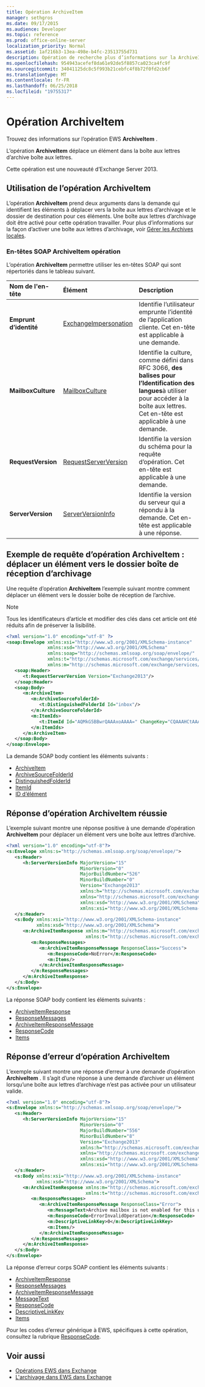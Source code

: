 ```yaml
---
title: Opération ArchiveItem
manager: sethgros
ms.date: 09/17/2015
ms.audience: Developer
ms.topic: reference
ms.prod: office-online-server
localization_priority: Normal
ms.assetid: 1af216b3-13ea-498e-b4fc-23513755d731
description: Opération de recherche plus d’informations sur la ArchiveItem EWS.
ms.openlocfilehash: 954943acefef8da61e92de5f8857ca023ca4fc9f
ms.sourcegitcommit: 34041125dc8c5f993b21cebfc4f8b72f0fd2cb6f
ms.translationtype: MT
ms.contentlocale: fr-FR
ms.lasthandoff: 06/25/2018
ms.locfileid: "19755317"
---
```

# <a name="archiveitem-operation"></a>Opération ArchiveItem

Trouvez des informations sur l’opération EWS **ArchiveItem** . 
  
L’opération **ArchiveItem** déplace un élément dans la boîte aux lettres d’archive boîte aux lettres. 
  
Cette opération est une nouveauté d’Exchange Server 2013.
  
## <a name="using-the-archiveitem-operation"></a>Utilisation de l’opération ArchiveItem

L’opération **ArchiveItem** prend deux arguments dans la demande qui identifient les éléments à déplacer vers la boîte aux lettres d’archivage et le dossier de destination pour ces éléments. Une boîte aux lettres d’archivage doit être activé pour cette opération travailler. Pour plus d’informations sur la façon d’activer une boîte aux lettres d’archivage, voir [Gérer les Archives locales](http://technet.microsoft.com/en-us/library/jj651146.aspx).
  
### <a name="archiveitem-operation-soap-headers"></a>En-têtes SOAP ArchiveItem opération

L’opération **ArchiveItem** permettre utiliser les en-têtes SOAP qui sont répertoriés dans le tableau suivant. 
  
|**Nom de l'en-tête**|**Élément**|**Description**|
|:-----|:-----|:-----|
|**Emprunt d’identité** <br/> |[ExchangeImpersonation](exchangeimpersonation.md) <br/> |Identifie l’utilisateur emprunte l’identité de l’application cliente. Cet en-tête est applicable à une demande.  <br/> |
|**MailboxCulture** <br/> |[MailboxCulture](mailboxculture.md) <br/> |Identifie la culture, comme défini dans RFC 3066, **des balises pour l’Identification des langues**à utiliser pour accéder à la boîte aux lettres. Cet en-tête est applicable à une demande.  <br/> |
|**RequestVersion** <br/> |[RequestServerVersion](requestserverversion.md) <br/> |Identifie la version du schéma pour la requête d’opération. Cet en-tête est applicable à une demande.  <br/> |
|**ServerVersion** <br/> |[ServerVersionInfo](serverversioninfo.md) <br/> |Identifie la version du serveur qui a répondu à la demande. Cet en-tête est applicable à une réponse.  <br/> |
   
## <a name="archiveitem-operation-request-example-move-an-item-to-the-archive-inbox-folder"></a>Exemple de requête d’opération ArchiveItem : déplacer un élément vers le dossier boîte de réception d’archivage

Une requête d’opération **ArchiveItem** l’exemple suivant montre comment déplacer un élément vers le dossier boîte de réception de l’archive. 
  
> [!NOTE]
> Tous les identificateurs d’article et modifier des clés dans cet article ont été réduits afin de préserver la lisibilité. 
  
```XML
<?xml version="1.0" encoding="utf-8" ?>
<soap:Envelope xmlns:xsi="http://www.w3.org/2001/XMLSchema-instance"
               xmlns:xsd="http://www.w3.org/2001/XMLSchema"
               xmlns:soap="http://schemas.xmlsoap.org/soap/envelope/"
               xmlns:t="http://schemas.microsoft.com/exchange/services/2006/types"
               xmlns:m="http://schemas.microsoft.com/exchange/services/2006/messages">
   <soap:Header>
      <t:RequestServerVersion Version="Exchange2013"/>
   </soap:Header>
   <soap:Body>
      <m:ArchiveItem>
         <m:ArchiveSourceFolderId>
            <t:DistinguishedFolderId Id="inbox"/>
         </m:ArchiveSourceFolderId>
         <m:ItemIds>
            <t:ItemId Id="AQMkG5BBwrQAAAxoAAAA=" ChangeKey="CQAAAHCtAAAAAAB7"/>
         </m:ItemIds>
      </m:ArchiveItem>
   </soap:Body>
</soap:Envelope>
```

La demande SOAP body contient les éléments suivants :
  
- [ArchiveItem](archiveitem.md)    
- [ArchiveSourceFolderId](archivesourcefolderid.md)    
- [DistinguishedFolderId](distinguishedfolderid.md)    
- [ItemId](itemids.md)   
- [ID d’élément](itemid.md)
    
## <a name="successful-archiveitem-operation-response"></a>Réponse d’opération ArchiveItem réussie

L’exemple suivant montre une réponse positive à une demande d’opération **ArchiveItem** pour déplacer un élément vers une boîte aux lettres d’archive. 
  
```XML
<?xml version="1.0" encoding="utf-8"?>
<s:Envelope xmlns:s="http://schemas.xmlsoap.org/soap/envelope/">
   <s:Header>
      <h:ServerVersionInfo MajorVersion="15" 
                           MinorVersion="0" 
                           MajorBuildNumber="526" 
                           MinorBuildNumber="0" 
                           Version="Exchange2013" 
                           xmlns:h="http://schemas.microsoft.com/exchange/services/2006/types" 
                           xmlns="http://schemas.microsoft.com/exchange/services/2006/types" 
                           xmlns:xsd="http://www.w3.org/2001/XMLSchema" 
                           xmlns:xsi="http://www.w3.org/2001/XMLSchema-instance"/>
   </s:Header>
   <s:Body xmlns:xsi="http://www.w3.org/2001/XMLSchema-instance" 
           xmlns:xsd="http://www.w3.org/2001/XMLSchema">
      <m:ArchiveItemResponse xmlns:m="http://schemas.microsoft.com/exchange/services/2006/messages" 
                             xmlns:t="http://schemas.microsoft.com/exchange/services/2006/types">
         <m:ResponseMessages>
            <m:ArchiveItemResponseMessage ResponseClass="Success">
               <m:ResponseCode>NoError</m:ResponseCode>
               <m:Items/>
            </m:ArchiveItemResponseMessage>
         </m:ResponseMessages>
      </m:ArchiveItemResponse>
   </s:Body>
</s:Envelope>
```

La réponse SOAP body contient les éléments suivants :
  
- [ArchiveItemResponse](archiveitemresponse.md)    
- [ResponseMessages](responsemessages.md)   
- [ArchiveItemResponseMessage](archiveitemresponsemessage.md)    
- [ResponseCode](responsecode.md)    
- [Items](items.md)
    
## <a name="archiveitem-operation-error-response"></a>Réponse d’erreur d’opération ArchiveItem

L’exemple suivant montre une réponse d’erreur à une demande d’opération **ArchiveItem** . Il s’agit d’une réponse à une demande d’archiver un élément lorsqu’une boîte aux lettres d’archivage n’est pas activée pour un utilisateur valide. 
  
```xml
<?xml version="1.0" encoding="utf-8"?>
<s:Envelope xmlns:s="http://schemas.xmlsoap.org/soap/envelope/">
   <s:Header>
      <h:ServerVersionInfo MajorVersion="15" 
                           MinorVersion="0" 
                           MajorBuildNumber="556" 
                           MinorBuildNumber="8" 
                           Version="Exchange2013" 
                           xmlns:h="http://schemas.microsoft.com/exchange/services/2006/types" 
                           xmlns="http://schemas.microsoft.com/exchange/services/2006/types" 
                           xmlns:xsd="http://www.w3.org/2001/XMLSchema" 
                           xmlns:xsi="http://www.w3.org/2001/XMLSchema-instance"/>
   </s:Header>
   <s:Body xmlns:xsi="http://www.w3.org/2001/XMLSchema-instance" 
           xmlns:xsd="http://www.w3.org/2001/XMLSchema">
      <m:ArchiveItemResponse xmlns:m="http://schemas.microsoft.com/exchange/services/2006/messages" 
                             xmlns:t="http://schemas.microsoft.com/exchange/services/2006/types">
         <m:ResponseMessages>
            <m:ArchiveItemResponseMessage ResponseClass="Error">
               <m:MessageText>Archive mailbox is not enabled for this user.</m:MessageText>
               <m:ResponseCode>ErrorInvalidOperation</m:ResponseCode>
               <m:DescriptiveLinkKey>0</m:DescriptiveLinkKey>
               <m:Items/>
            </m:ArchiveItemResponseMessage>
         </m:ResponseMessages>
      </m:ArchiveItemResponse>
   </s:Body>
</s:Envelope>
```

La réponse d’erreur corps SOAP contient les éléments suivants :
  
- [ArchiveItemResponse](archiveitemresponse.md)    
- [ResponseMessages](responsemessages.md)    
- [ArchiveItemResponseMessage](archiveitemresponsemessage.md)    
- [MessageText](messagetext.md)    
- [ResponseCode](responsecode.md)    
- [DescriptiveLinkKey](descriptivelinkkey.md)    
- [Items](items.md)
    
Pour les codes d’erreur générique à EWS, spécifiques à cette opération, consultez la rubrique [ResponseCode](responsecode.md).
  
## <a name="see-also"></a>Voir aussi

- [Opérations EWS dans Exchange](ews-operations-in-exchange.md) 
- [L'archivage dans EWS dans Exchange](http://msdn.microsoft.com/library/78ae179b-ae4f-4f64-911a-e0c70e0fa314%28Office.15%29.aspx)
    

